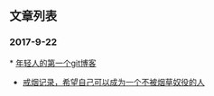 ## 文章列表
### 2017-9-22

* [年轻人的第一个git博客](https://github.com/zxq11/git-/issues/1)

* [戒烟记录，希望自己可以成为一个不被烟草奴役的人](https://github.com/zxq11/Syi-Chywan-blog/issues/2)
